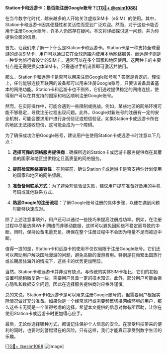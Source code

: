 **Station卡和远游卡：是否能注册Google账号？[[TG💪+ @esim1088](https://t.me/s/esim1088)]**

在当今数字化时代，越来越多的人开始关注虚拟SIM卡（eSIM）的使用。其中，Station卡和远游卡因其便捷性和灵活性而受到广泛欢迎。然而，对于这些卡能否用于注册Google账号，许多人仍然存在疑问。本文将详细探讨这一问题，并为你提供全面的信息。

首先，让我们来了解一下什么是Station卡和远游卡。Station卡是一种支持全球漫游的虚拟SIM卡，用户可以通过它在全球范围内使用本地网络服务。而远游卡则是一种专为旅行者设计的SIM卡，通常可以在多个国家和地区使用。这两种卡的主要特点是无需更换实体SIM卡，只需通过手机设置即可激活并使用。

那么，Station卡和远游卡是否可以用来注册Google账号呢？答案是肯定的。理论上，任何能够连接互联网的设备都可以用来注册Google账号，只要该设备具备基本的网络功能。Station卡和远游卡也不例外，它们通过提供稳定的网络连接，使得用户可以在其支持的国家和地区顺利注册Google账号。

然而，在实际操作中，可能会遇到一些限制或挑战。例如，某些地区的网络环境可能不够稳定，导致注册过程出现问题。此外，Google对新账号的注册有一定的安全机制，可能会要求用户进行身份验证或短信验证。如果Station卡或远游卡所在的地区无法接收短信，这可能会成为一个障碍。

为了确保成功注册Google账号，建议用户在使用Station卡或远游卡时注意以下几点：

1. **选择可靠的网络服务提供商**：确保所选的Station卡或远游卡服务提供商在其覆盖的国家和地区提供稳定且高质量的网络服务。

2. **提前检查网络兼容性**：在购买前，确认Station卡或远游卡是否支持你计划使用的国家和地区的网络频段。

3. **准备备用联系方式**：为了避免短信验证失败，建议用户提前准备好备用的手机号码或其他联系方式。

4. **熟悉Google的注册流程**：了解Google账号注册的具体步骤，以便在遇到问题时能够快速应对。

除了上述注意事项外，用户还可以通过一些技巧来提高注册成功率。例如，在注册过程中尽量选择Wi-Fi网络而非移动数据，这样可以避免因网络不稳定而导致的中断。同时，保持设备电量充足，确保在整个注册过程中不会因为电量不足而被迫中断。

值得一提的是，Station卡和远游卡的使用不仅仅局限于注册Google账号。它们还可以帮助用户解决国际漫游的问题，避免高额的漫游费用。特别是在频繁出国旅行或长期居住海外的情况下，这些卡的优势更加明显。

当然，Station卡和远游卡并非没有缺点。与传统的实体SIM卡相比，它们的初始设置可能稍微复杂一些，需要用户具备一定的技术知识。此外，部分用户可能会担心隐私和数据安全问题，因此在选择服务提供商时应格外谨慎。

总的来说，Station卡和远游卡是可以用来注册Google账号的，但需要用户根据实际情况做好充分准备。如果你是一个经常旅行或需要频繁切换网络环境的用户，那么这些卡无疑是一个值得考虑的选择。希望本文提供的信息对你有所帮助，让你在使用Station卡或远游卡时更加得心应手。

最后，无论你选择哪种方式，都请记住保护个人信息的安全。在享受科技带来的便利的同时，也要时刻警惕潜在的风险。只有这样，我们才能真正享受到数字生活的乐趣。

[[TG💪+ @esim1088](https://t.me/s/esim1088) ![Image](https://i.postimg.cc/4NQfJmqS/Snipaste-2025-05-13-00-14-12.png)]